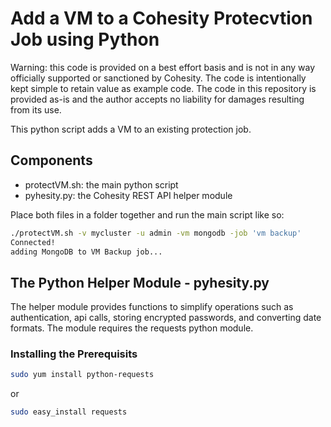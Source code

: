 # Add a VM to a Cohesity Protecvtion Job using Python

Warning: this code is provided on a best effort basis and is not in any way officially supported or sanctioned by Cohesity. The code is intentionally kept simple to retain value as example code. The code in this repository is provided as-is and the author accepts no liability for damages resulting from its use.

This python script adds a VM to an existing protection job.

## Components

* protectVM.sh: the main python script
* pyhesity.py: the Cohesity REST API helper module

Place both files in a folder together and run the main script like so:

```bash
./protectVM.sh -v mycluster -u admin -vm mongodb -job 'vm backup'
Connected!
adding MongoDB to VM Backup job...
```

## The Python Helper Module - pyhesity.py
The helper module provides functions to simplify operations such as authentication, api calls, storing encrypted passwords, and converting date formats. The module requires the requests python module.

### Installing the Prerequisits
```bash
sudo yum install python-requests
```
or

```bash
sudo easy_install requests
```
